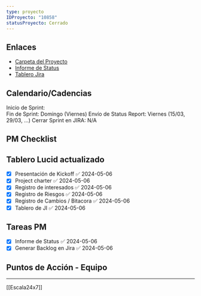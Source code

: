 ```yaml
---
type: proyecto
IDProyecto: "10858"
statusProyecto: Cerrado
---
```



## Enlaces

- [Carpeta del Proyecto](https://drive.google.com/drive/folders/1f_pl9NjN9ZPFGCo-sBR3EZKUdenrbytD?usp=sharing)
- [Informe de Status](https://docs.google.com/presentation/d/1Rr4Kg0bZDKAAzw5VDje7zP-uvwWfhmmX3nbdEoelST0/edit?usp=sharing)
- [Tablero Jira](https://escala24x7.atlassian.net/jira/software/c/projects/DACR/boards/733)
## Calendario/Cadencias
Inicio de Sprint:  
Fin de Sprint: Domingo (Viernes)
Envío de Status Report: Viernes (15/03, 29/03, ...)
Cerrar Sprint en JIRA: N/A
## PM Checklist

## Tablero Lucid actualizado
- [x] Presentación de Kickoff ✅ 2024-05-06
- [x] Project charter ✅ 2024-05-06
- [x] Registro de interesados ✅ 2024-05-06
- [x] Registro de Riesgos ✅ 2024-05-06
- [x] Registro de Cambios / Bitacora ✅ 2024-05-06
- [x] Tablero de JI ✅ 2024-05-06

## Tareas PM
- [x] Informe de Status ✅ 2024-05-06
- [x] Generar Backlog en Jira ✅ 2024-05-06

## Puntos de Acción - Equipo


--------
[[Escala24x7]]
